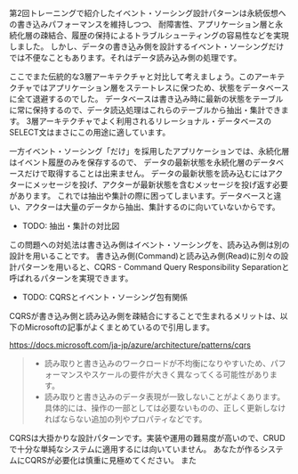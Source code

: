 第2回トレーニングで紹介したイベント・ソーシング設計パターンは永続仮想への書き込みパフォーマンスを維持しつつ、
耐障害性、アプリケーション層と永続化層の疎結合、履歴の保持によるトラブルシューティングの容易性などを実現しました。
しかし、データの書き込み側を設計するイベント・ソーシングだけでは不便なこともあります。それはデータ読み込み側の処理です。

ここでまた伝統的な3層アーキテクチャと対比して考えましょう。このアーキテクチャではアプリケーション層をステートレスに保つため、状態をデータベースに全て退避するのでした。
データベースは書き込み時に最新の状態をテーブルに常に保持するので、データ読込処理はこれらのテーブルから抽出・集計できます。
3層アーキテクチャでよく利用されるリレーショナル・データベースのSELECT文はまさにこの用途に適しています。

一方イベント・ソーシング「だけ」を採用したアプリケーションでは、永続化層はイベント履歴のみを保存するので、
データの最新状態を永続化層のデータベースだけで取得することは出来ません。
データの最新状態を読み込むにはアクターにメッセージを投げ、アクターが最新状態を含むメッセージを投げ返す必要があります。
これでは抽出や集計の際に困ってしまいます。データベースと違い、アクターは大量のデータから抽出、集計するのに向いていないからです。

- TODO: 抽出・集計の対比図

この問題への対処法は書き込み側はイベント・ソーシングを、読み込み側は別の設計を用いることです。
書き込み側(Command)と読み込み側(Read)に別々の設計パターンを用いると、CQRS - Command Query Responsibility Separationと呼ばれるパターンを実現できます。

- TODO: CQRSとイベント・ソーシング包有関係

CQRSが書き込み側と読み込み側を疎結合にすることで生まれるメリットは、以下のMicrosoftの記事がよくまとめているので引用します。

https://docs.microsoft.com/ja-jp/azure/architecture/patterns/cqrs
> - 読み取りと書き込みのワークロードが不均衡になりやすいため、パフォーマンスやスケールの要件が大きく異なってくる可能性があります。
> - 読み取りと書き込みのデータ表現が一致しないことがよくあります。具体的には、操作の一部としては必要ないものの、正しく更新しなければならない追加の列やプロパティなどです。

CQRSは大掛かりな設計パターンです。実装や運用の難易度が高いので、CRUDで十分な単純なシステムに適用するには向いていません。
あなたが作るシステムにCQRSが必要化は慎重に見極めてください。
また

